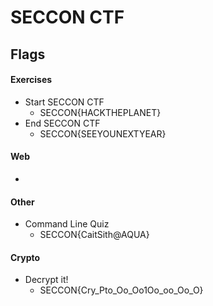 # SECCON CTF

## Flags
#### Exercises
* Start SECCON CTF
  * SECCON{HACKTHEPLANET}
* End SECCON CTF
  * SECCON{SEEYOUNEXTYEAR}

#### Web
*

#### Other
* Command Line Quiz
  * SECCON{CaitSith@AQUA}

#### Crypto
* Decrypt it!
  * SECCON{Cry_Pto_Oo_Oo1Oo_oo_Oo_O}
